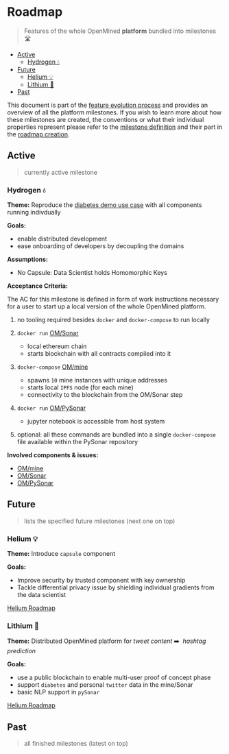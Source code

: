# Roadmap

> Features of the whole OpenMined **platform** bundled into milestones 🛣

<!-- TOC depthFrom:2 -->

- [Active](#active)
    - [Hydrogen 💧](#hydrogen-💧)
- [Future](#future)
    - [Helium 💡](#helium-💡)
    - [Lithium 🔋](#lithium-🔋)
- [Past](#past)

<!-- /TOC -->

This document is part of the [feature evolution process](feature_evolution.md) and provides an overview of all the platform milestones. If you wish to learn more about how these milestones are created, the conventions or what their individual properties represent please refer to the [milestone definition](feature_evolution.md#milestone) and their part in the [roadmap creation](feature_evolution.md#roadmap).

## Active

> currently active milestone

### Hydrogen 💧

**Theme:** Reproduce the [diabetes demo use case](https://github.com/OpenMined/PySonar/blob/master/notebooks/Sonar%20-%20Decentralized%20Model%20Training%20Simulation%20(local%20blockchain).ipynb) with all components running indivdually

**Goals:**
* enable distributed development
* ease onboarding of developers by decoupling the domains

**Assumptions:**
* No Capsule: Data Scientist holds Homomorphic Keys

**Acceptance Criteria:**

The AC for this milestone is defined in form of work instructions necessary for a user to start up a local version of the whole OpenMined platform.

1. no tooling required besides `docker` and `docker-compose` to run locally
1. `docker run` [OM/Sonar](https://github.com/OpenMined/Sonar)
    * local ethereum chain
    * starts blockchain with all contracts compiled into it
1. `docker-compose` [OM/mine](https://github.com/OpenMined/mine.js)
    * spawns `10` mine instances with unique addresses
    * starts local `IPFS` node (for each mine)
    * connectivity to the blockchain from the OM/Sonar step
1. `docker run` [OM/PySonar](https://github.com/OpenMined/PySonar)
    * jupyter notebook is accessible from host system

1. optional: all these commands are bundled into a single `docker-compose` file available within the PySonar repository

**Involved components & issues:**
* [OM/mine](https://github.com/OpenMined/mine.js/issues?q=is:issue+milestone:Hydrogen)
* [OM/Sonar](https://github.com/OpenMined/Sonar/issues?utf8=%E2%9C%93&q=is:issue%20milestone:Hydrogen%20)
* [OM/PySonar](https://github.com/OpenMined/PySonar/issues?utf8=%E2%9C%93&q=is:issue%20milestone:Hydrogen%20)

## Future

> lists the specified future milestones (next one on top)

### Helium 💡

**Theme:** Introduce `capsule` component

**Goals:**
* Improve security by trusted component with key ownership
* Tackle differential privacy issue by shielding individual gradients from the data scientist

[Helium Roadmap](https://github.com/OpenMined/Docs/blob/docs/roadmaps--breaking-out-by-milestone/roadmaps/helium.md)

### Lithium 🔋

**Theme:** Distributed OpenMined platform for _tweet content_ ➡️  _hashtag prediction_

**Goals:**
* use a public blockchain to enable multi-user proof of concept phase
* support `diabetes` and personal `twitter` data in the mine/Sonar
* basic NLP support in `pySonar`

[Helium Roadmap](https://github.com/OpenMined/Docs/blob/docs/roadmaps--breaking-out-by-milestone/roadmaps/lithium.md)


## Past

> all finished milestones (latest on top)
